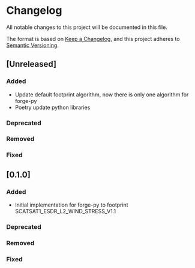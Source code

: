 # Changelog

All notable changes to this project will be documented in this file.

The format is based on [Keep a Changelog](https://keepachangelog.com/en/1.0.0/),
and this project adheres to [Semantic Versioning](https://semver.org/spec/v2.0.0.html).

## [Unreleased]

### Added
- Update default footprint algorithm, now there is only one algorithm for forge-py
- Poetry update python libraries
### Deprecated
### Removed
### Fixed


## [0.1.0]

### Added
- Initial implementation for forge-py to footprint SCATSAT1_ESDR_L2_WIND_STRESS_V1.1
### Deprecated
### Removed
### Fixed

